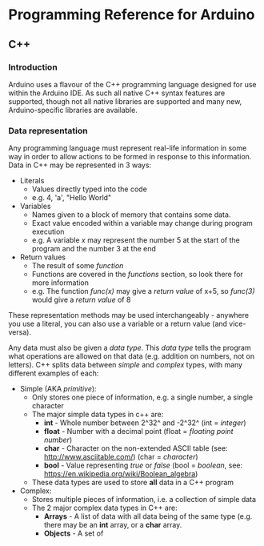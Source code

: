 # Programming Reference for Arduino
## C++
### Introduction
Arduino uses a flavour of the C++ programming language designed for use within the Arduino IDE. As such all native C++ syntax features are supported, though not all native libraries are supported and many new, Arduino-specific libraries are available. 

### Data representation
Any programming language must represent real-life information in some way in order to allow actions to be formed in response to this information.
Data in C++ may be represented in 3 ways:
* Literals
	* Values directly typed into the code
	* e.g. 4, 'a', "Hello World"
* Variables
	* Names given to a block of memory that contains some data.
	* Exact value encoded within a variable may change during program execution
	* e.g. A variable *x* may represent the number 5 at the start of the program and the number 3 at the end
* Return values
	* The result of some *function*
	* Functions are covered in the *functions* section, so look there for more information
	* e.g. The function *func(x)* may give a *return value* of x+5, so *func(3)* would give a *return value* of 8

These representation methods may be used interchangeably - anywhere you use a literal, you can also use a variable or a return value (and vice-versa).  
  
Any data must also be given a *data type*. This *data type* tells the program what operations are allowed on that data (e.g. addition on numbers, not on letters).
C++ splits data between *simple* and *complex* types, with many different examples of each:
* Simple (AKA *primitive*):
	* Only stores one piece of information, e.g. a single number, a single character
	* The major simple data types in c++ are:
		* **int** - Whole number between 2^32^ and -2^32^ (int = *integer*)
		* **float** - Number with a decimal point (float = *floating point number*)
		*  **char** - Character on the non-extended ASCII table (see: http://www.asciitable.com/) (char = *character*)
		* **bool** - Value representing *true* or *false* (bool = *boolean*, see: https://en.wikipedia.org/wiki/Boolean_algebra)
	* These data types are used to store **all** data in a C++ program
* Complex:
	* Stores multiple pieces of information, i.e. a collection of simple data
	* The 2 major complex data types in C++ are:
		* **Arrays** - A list of data with all data being of the same type (e.g. there may be an **int** array, or a **char** array.
		* **Objects** - A set of 
<!--stackedit_data:
eyJoaXN0b3J5IjpbLTEwNTc3MzMwNzYsLTE2Nzk2NzkyODFdfQ
==
-->